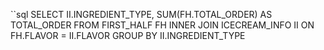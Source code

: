 ``sql
SELECT
  II.INGREDIENT_TYPE,
  SUM(FH.TOTAL_ORDER) AS TOTAL_ORDER
FROM FIRST_HALF FH
  INNER JOIN ICECREAM_INFO II
    ON FH.FLAVOR = II.FLAVOR
GROUP BY II.INGREDIENT_TYPE
```
